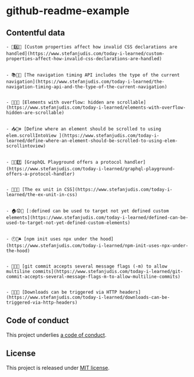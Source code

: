 # github-readme-example

## Contentful data











<!-- CONTENTFUL_START -->

    - 📀4️⃣👵 [Custom properties affect how invalid CSS declarations are handled](https://www.stefanjudis.com/today-i-learned/custom-properties-affect-how-invalid-css-declarations-are-handled)
  

    - 📚🏰👊 [The navigation timing API includes the type of the current navigation](https://www.stefanjudis.com/today-i-learned/the-navigation-timing-api-and-the-type-of-the-current-navigation)
  

    - 🍞📐👘 [Elements with overflow: hidden are scrollable](https://www.stefanjudis.com/today-i-learned/elements-with-overflow-hidden-are-scrollable)
  

    - 📥👅❄️ [Define where an element should be scrolled to using elem.scrollIntoView ](https://www.stefanjudis.com/today-i-learned/define-where-an-element-should-be-scrolled-to-using-elem-scrollintoview)
  

    - 🍯📢7️⃣ [GraphQL Playground offers a protocol handler](https://www.stefanjudis.com/today-i-learned/graphql-playground-offers-a-protocol-handler)
  

    - 👕🎪🔮 [The ex unit in CSS](https://www.stefanjudis.com/today-i-learned/the-ex-unit-in-css)
  

    - 🏠😟😤 [:defined can be used to target not yet defined custom elements](https://www.stefanjudis.com/today-i-learned/defined-can-be-used-to-target-not-yet-defined-custom-elements)
  

    - 🕘🚆♣️ [npm init uses npx under the hood](https://www.stefanjudis.com/today-i-learned/npm-init-uses-npx-under-the-hood)
  

    - 👡💗🌈 [git commit accepts several message flags (-m) to allow multiline commits](https://www.stefanjudis.com/today-i-learned/git-commit-accepts-several-message-flags-m-to-allow-multiline-commits)
  

    - 📆🐫🎈 [Downloads can be triggered via HTTP headers](https://www.stefanjudis.com/today-i-learned/downloads-can-be-triggered-via-http-headers)
  
<!-- CONTENTFUL_END -->
  
  
  
  
  
  
  
  
  
  

## Code of conduct

This project underlies [a code of conduct](./CODE-OF-CONDUCT.md).

## License

This project is released under [MIT license](./LICENSE).

